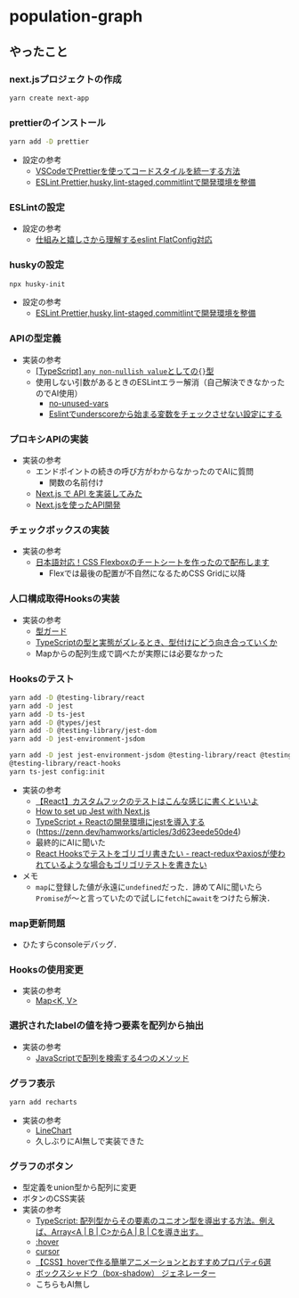 # population-graph

## やったこと
### next.jsプロジェクトの作成
```bash
yarn create next-app
```

### prettierのインストール

```bash
yarn add -D prettier
```

- 設定の参考
    - [VSCodeでPrettierを使ってコードスタイルを統一する方法](https://liginc.co.jp/649627)
    - [ESLint,Prettier,husky,lint-staged,commitlintで開発環境を整備](https://zenn.dev/hayato94087/articles/f5e02dc3dadb58)

### ESLintの設定
- 設定の参考
    - [仕組みと嬉しさから理解するeslint FlatConfig対応](https://zenn.dev/cybozu_frontend/articles/about-eslint-flat-config)

### huskyの設定
```bash
npx husky-init
```
- 設定の参考
    - [ESLint,Prettier,husky,lint-staged,commitlintで開発環境を整備](https://zenn.dev/hayato94087/articles/f5e02dc3dadb58)

### APIの型定義
- 実装の参考
    - [[TypeScript] `any non-nullish value`としての`{}`型](https://qiita.com/sugoroku_y/items/09aace6a17a6b36dfee6)
    - 使用しない引数があるときのESLintエラー解消（自己解決できなかったのでAI使用）
        - [no-unused-vars](https://eslint.org/docs/latest/rules/no-unused-vars)
        - [Eslintでunderscoreから始まる変数をチェックさせない設定にする](https://shotat.hateblo.jp/entry/2016/10/26/000912)

### プロキシAPIの実装
- 実装の参考
    - エンドポイントの続きの呼び方がわからなかったのでAIに質問
        - 関数の名前付け
    - [Next.js で API を実装してみた](https://zenn.dev/yumemi_inc/articles/nextjs-rest-api)
    - [Next.jsを使ったAPI開発](https://qiita.com/hukuryo/items/56a516d6252326c8e2cf)

### チェックボックスの実装
- 実装の参考
    - [日本語対応！CSS Flexboxのチートシートを作ったので配布します](https://www.webcreatorbox.com/blog/css-flexbox-cheat-sheet)
        - Flexでは最後の配置が不自然になるためCSS Gridに以降

### 人口構成取得Hooksの実装
- 実装の参考
    - [型ガード](https://typescript-jp.gitbook.io/deep-dive/type-system/typeguard)
    - [TypeScriptの型と実態がズレるとき、型付けにどう向き合っていくか](https://zenn.dev/mybest_dev/articles/82ef8c34dfd1b7)
    - Mapからの配列生成で調べたが実際には必要なかった

### Hooksのテスト
```bash
yarn add -D @testing-library/react
yarn add -D jest
yarn add -D ts-jest
yarn add -D @types/jest
yarn add -D @testing-library/jest-dom
yarn add -D jest-environment-jsdom

yarn add -D jest jest-environment-jsdom @testing-library/react @testing-library/dom @testing-library/jest-dom ts-node @types/jest
@testing-library/react-hooks
yarn ts-jest config:init
```

- 実装の参考
    - [【React】カスタムフックのテストはこんな感じに書くといいよ](https://qiita.com/anneau/items/c3a1779ba228b23d0956)
    - [How to set up Jest with Next.js](https://nextjs.org/docs/pages/guides/testing/jest)
    - [TypeScript + Reactの開発環境にjestを導入する](https://zenn.dev/monkutarekun/articles/caa297e8a31a83)
    - (https://zenn.dev/hamworks/articles/3d623eede50de4)
    - 最終的にAIに聞いた
    - [React Hooksでテストをゴリゴリ書きたい - react-reduxやaxiosが使われているような場合もゴリゴリテストを書きたい](https://zenn.dev/bom_shibuya/articles/5c3ae7745c5e94)
- メモ
    - `map`に登録した値が永遠に`undefined`だった．諦めてAIに聞いたら`Promise`が～と言っていたので試しに`fetch`に`await`をつけたら解決．

### map更新問題
- ひたすらconsoleデバッグ．

### Hooksの使用変更
- 実装の参考
    - [Map<K, V>](https://typescriptbook.jp/reference/builtin-api/map)

### 選択されたlabelの値を持つ要素を配列から抽出
- 実装の参考
    - [JavaScriptで配列を検索する4つのメソッド](https://www.digitalocean.com/community/tutorials/js-array-search-methods-ja)

### グラフ表示
```bash
yarn add recharts
```
- 実装の参考
    - [LineChart](https://recharts.org/en-US/api/LineChart)
    - 久しぶりにAI無しで実装できた

### グラフのボタン
- 型定義をunion型から配列に変更
- ボタンのCSS実装
- 実装の参考
    - [TypeScript: 配列型からその要素のユニオン型を導出する方法。例えば、Array<A | B | C>からA | B | Cを導き出す。](https://qiita.com/suin/items/25588b2beba7a3fcce4f)
    - [:hover](https://developer.mozilla.org/ja/docs/Web/CSS/:hover)
    - [cursor](https://developer.mozilla.org/ja/docs/Web/CSS/cursor)
    - [【CSS】hoverで作る簡単アニメーションとおすすめプロパティ6選](https://blog.codecamp.jp/css-hover-6)
    - [ボックスシャドウ（box-shadow） ジェネレーター](https://front-end-tools.com/generateBoxshadow/)
    - こちらもAI無し
